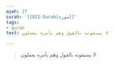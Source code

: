 ```yaml
---
ayah: 27
surah: '[[021-Surah|سورة]]'
tags:
- quran
text: لا يسبقونه بالقول وهم بأمره يعملون

---
```

> لا يسبقونه بالقول وهم بأمره يعملون

